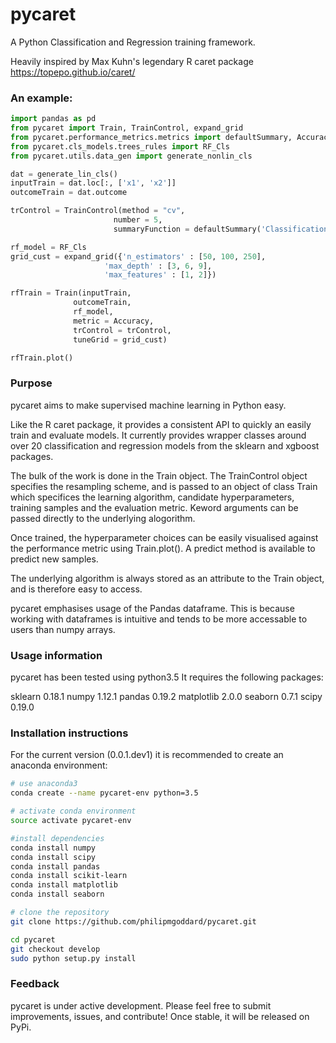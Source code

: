 # pycaret

A Python Classification and Regression training framework.

Heavily inspired by Max Kuhn's legendary R caret package https://topepo.github.io/caret/



### An example:

``` python
import pandas as pd
from pycaret import Train, TrainControl, expand_grid
from pycaret.performance_metrics.metrics import defaultSummary, Accuracy
from pycaret.cls_models.trees_rules import RF_Cls
from pycaret.utils.data_gen import generate_nonlin_cls

dat = generate_lin_cls()
inputTrain = dat.loc[:, ['x1', 'x2']]
outcomeTrain = dat.outcome

trControl = TrainControl(method = "cv",
                       number = 5,
                       summaryFunction = defaultSummary('Classification'))

rf_model = RF_Cls
grid_cust = expand_grid({'n_estimators' : [50, 100, 250],
                     'max_depth' : [3, 6, 9],
                     'max_features' : [1, 2]})

rfTrain = Train(inputTrain,
              outcomeTrain,
              rf_model,
              metric = Accuracy,
              trControl = trControl,
              tuneGrid = grid_cust)

rfTrain.plot()
```

### Purpose

pycaret aims to make supervised machine learning in Python easy.

Like the R caret package, it provides a consistent API to quickly an easily train and evaluate models. It currently provides wrapper classes around over 20 classification and regression models from the sklearn and xgboost packages.

The bulk of the work is done in the Train object. The TrainControl object specifies the resampling scheme, and is passed to an object of class Train which specifices the learning algorithm, candidate hyperparameters, training samples and the evaluation metric. Keword arguments can be passed directly to the underlying alogorithm.

Once trained, the hyperparameter choices can be easily visualised against the performance metric using Train.plot(). A predict method is available to predict new samples.

The underlying algorithm is always stored as an attribute to the Train object, and is therefore easy to access.

pycaret emphasises usage of the Pandas dataframe. This is because working with dataframes is intuitive and tends to be more accessable to users than numpy arrays.

### Usage information

pycaret has been tested using python3.5
It requires the following packages:

sklearn 0.18.1
numpy 1.12.1
pandas 0.19.2
matplotlib 2.0.0
seaborn 0.7.1
scipy 0.19.0

### Installation instructions

For the current version (0.0.1.dev1) it is recommended to create an anaconda environment:

``` bash
# use anaconda3
conda create --name pycaret-env python=3.5

# activate conda environment
source activate pycaret-env

#install dependencies
conda install numpy
conda install scipy
conda install pandas
conda install scikit-learn
conda install matplotlib
conda install seaborn

# clone the repository
git clone https://github.com/philipmgoddard/pycaret.git

cd pycaret
git checkout develop
sudo python setup.py install
```

### Feedback

pycaret is under active development. Please feel free to submit improvements, issues, and contribute! Once stable, it will be released on PyPi.





